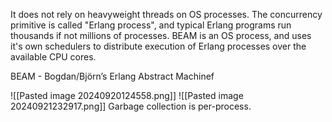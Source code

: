 It does not rely on heavyweight threads on OS processes. The concurrency primitive is called "Erlang process", and typical Erlang programs run thousands if not millions of processes. BEAM is an OS process, and uses it's own schedulers to distribute execution of Erlang processes over the available CPU cores.

BEAM - Bogdan/Björn’s Erlang Abstract Machinef

![[Pasted image 20240920124558.png]]
![[Pasted image 20240921232917.png]]
Garbage collection is per-process.